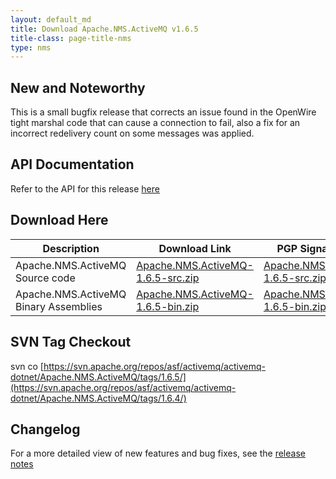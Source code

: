 ```yaml
---
layout: default_md
title: Download Apache.NMS.ActiveMQ v1.6.5 
title-class: page-title-nms
type: nms
---
```


New and Noteworthy
------------------

This is a small bugfix release that corrects an issue found in the OpenWire tight marshal code that can cause a connection to fail, also a fix for an incorrect redelivery count on some messages was applied.

API Documentation
-----------------

Refer to the API for this release [here](../../../nms-api)

Download Here
-------------

Description|Download Link|PGP Signature File|Version
---|---|---|---
Apache.NMS.ActiveMQ Source code|[Apache.NMS.ActiveMQ-1.6.5-src.zip](http://www.apache.org/dyn/closer.cgi/activemq/apache-nms/1.6.0/Apache.NMS.ActiveMQ-1.6.5-src.zip)|[Apache.NMS.ActiveMQ-1.6.5-src.zip.asc](http://www.apache.org/dist/activemq/apache-nms/1.6.0/Apache.NMS.ActiveMQ-1.6.5-src.zip.asc)|1.6.5.3684
Apache.NMS.ActiveMQ Binary Assemblies|[Apache.NMS.ActiveMQ-1.6.5-bin.zip](http://www.apache.org/dyn/closer.cgi/activemq/apache-nms/1.6.0/Apache.NMS.ActiveMQ-1.6.5-bin.zip)|[Apache.NMS.ActiveMQ-1.6.5-bin.zip.asc](http://www.apache.org/dist/activemq/apache-nms/1.6.0/Apache.NMS.ActiveMQ-1.6.5-bin.zip.asc)|1.6.5.3684

SVN Tag Checkout
----------------

svn co [https://svn.apache.org/repos/asf/activemq/activemq-dotnet/Apache.NMS.ActiveMQ/tags/1.6.5/](https://svn.apache.org/repos/asf/activemq/activemq-dotnet/Apache.NMS.ActiveMQ/tags/1.6.4/)

Changelog
---------

For a more detailed view of new features and bug fixes, see the [release notes](https://issues.apache.org/jira/secure/ReleaseNote.jspa?projectId=12311201&version=12329150)


